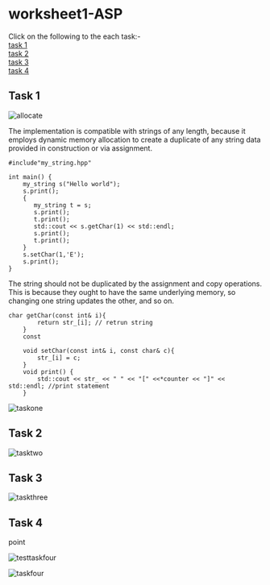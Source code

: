 # worksheet1-ASP
Click on the following to the each task:-  
[task 1](#task1)<br />
[task 2](#task1)<br />
[task 3](#task1)<br />
[task 4](#task1)<br />

## Task 1

![allocate](image/allocate.png)

The implementation is compatible with strings of any length, because it employs dynamic memory allocation to create a duplicate of any string data provided in construction or via assignment.  

```
#include"my_string.hpp"

int main() {
    my_string s("Hello world");
    s.print(); 
    {
       my_string t = s;
       s.print();
       t.print();
       std::cout << s.getChar(1) << std::endl;
       s.print();
       t.print();
    }
    s.setChar(1,'E');
    s.print();
}
```

The string should not be duplicated by the assignment and copy operations. This is because they ought to have the same underlying memory, so changing one string updates the other, and so on.

```
char getChar(const int& i){
        return str_[i]; // retrun string
    }
    const

    void setChar(const int& i, const char& c){
        str_[i] = c;
    }
    void print() {
        std::cout << str_ << " " << "[" <<*counter << "]" << std::endl; //print statement
    }
```
![taskone](image/taskone.png)

## Task 2

![tasktwo](image/tasktwo.png)

## Task 3

![taskthree](image/taskthree.png)

## Task 4

point

![testtaskfour](image/testtaskfour.png)

![taskfour](image/taskfour.png)

